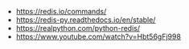- https://redis.io/commands/
- https://redis-py.readthedocs.io/en/stable/
- https://realpython.com/python-redis/
- https://www.youtube.com/watch?v=Hbt56gFj998
